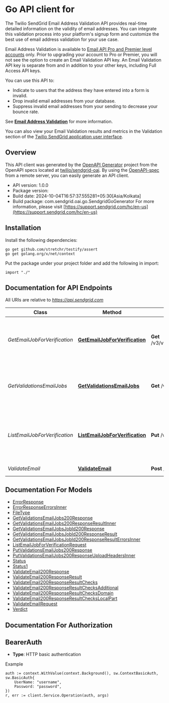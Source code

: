 # Go API client for 

The Twilio SendGrid Email Address Validation API provides real-time detailed information on the validity of email addresses. You can integrate this validation process into your platform's signup form and customize the best use of email address validation for your use case.

Email Address Validation is available to [Email API Pro and Premier level accounts](https://sendgrid.com/pricing) only. Prior to upgrading your account to Pro or Premier, you will not see the option to create an Email Validation API key. An Email Validation API key is separate from and in addition to your other keys, including Full Access API keys.

You can use this API to:
- Indicate to users that the address they have entered into a form is invalid.
- Drop invalid email addresses from your database.
- Suppress invalid email addresses from your sending to decrease your bounce rate.

See [**Email Address Validation**](https://docs.sendgrid.com/ui/managing-contacts/email-address-validation) for more information.

You can also view your Email Validation results and metrics in the Validation section of the [Twilio SendGrid application user interface](https://docs.sendgrid.com/ui/managing-contacts/email-address-validation).

## Overview
This API client was generated by the [OpenAPI Generator](https://openapi-generator.tech) project from the OpenAPI specs located at [twilio/sendgrid-oai](https://github.com/twilio/sendgrid-oai/tree/main/spec).  By using the [OpenAPI-spec](https://www.openapis.org/) from a remote server, you can easily generate an API client.

- API version: 1.0.0
- Package version: 
- Build date: 2024-10-04T16:57:37.555281+05:30[Asia/Kolkata]
- Build package: com.sendgrid.oai.go.SendgridGoGenerator
For more information, please visit [https://support.sendgrid.com/hc/en-us](https://support.sendgrid.com/hc/en-us)

## Installation

Install the following dependencies:

```shell
go get github.com/stretchr/testify/assert
go get golang.org/x/net/context
```

Put the package under your project folder and add the following in import:

```golang
import "./"
```

## Documentation for API Endpoints

All URIs are relative to *https://api.sendgrid.com*

Class | Method | HTTP request | Description
------------ | ------------- | ------------- | -------------
*GetEmailJobForVerification* | [**GetEmailJobForVerification**](docs/GetEmailJobForVerification.md#getemailjobforverification) | **Get** /v3/validations/email/jobs/{JobId} | This request returns a single Bulk Email Validation Job.
*GetValidationsEmailJobs* | [**GetValidationsEmailJobs**](docs/GetValidationsEmailJobs.md#getvalidationsemailjobs) | **Get** /v3/validations/email/jobs | This request lists all of a user&#39;s Bulk Email Validation Jobs.
*ListEmailJobForVerification* | [**ListEmailJobForVerification**](docs/ListEmailJobForVerification.md#listemailjobforverification) | **Put** /v3/validations/email/jobs | Request a presigned URL and headers for Bulk Email Address Validation list upload.
*ValidateEmail* | [**ValidateEmail**](docs/ValidateEmail.md#validateemail) | **Post** /v3/validations/email | Validate an email


## Documentation For Models

 - [ErrorResponse](ErrorResponse.md)
 - [ErrorResponseErrorsInner](ErrorResponseErrorsInner.md)
 - [FileType](FileType.md)
 - [GetValidationsEmailJobs200Response](GetValidationsEmailJobs200Response.md)
 - [GetValidationsEmailJobs200ResponseResultInner](GetValidationsEmailJobs200ResponseResultInner.md)
 - [GetValidationsEmailJobsJobId200Response](GetValidationsEmailJobsJobId200Response.md)
 - [GetValidationsEmailJobsJobId200ResponseResult](GetValidationsEmailJobsJobId200ResponseResult.md)
 - [GetValidationsEmailJobsJobId200ResponseResultErrorsInner](GetValidationsEmailJobsJobId200ResponseResultErrorsInner.md)
 - [ListEmailJobForVerificationRequest](ListEmailJobForVerificationRequest.md)
 - [PutValidationsEmailJobs200Response](PutValidationsEmailJobs200Response.md)
 - [PutValidationsEmailJobs200ResponseUploadHeadersInner](PutValidationsEmailJobs200ResponseUploadHeadersInner.md)
 - [Status](Status.md)
 - [Status1](Status1.md)
 - [ValidateEmail200Response](ValidateEmail200Response.md)
 - [ValidateEmail200ResponseResult](ValidateEmail200ResponseResult.md)
 - [ValidateEmail200ResponseResultChecks](ValidateEmail200ResponseResultChecks.md)
 - [ValidateEmail200ResponseResultChecksAdditional](ValidateEmail200ResponseResultChecksAdditional.md)
 - [ValidateEmail200ResponseResultChecksDomain](ValidateEmail200ResponseResultChecksDomain.md)
 - [ValidateEmail200ResponseResultChecksLocalPart](ValidateEmail200ResponseResultChecksLocalPart.md)
 - [ValidateEmailRequest](ValidateEmailRequest.md)
 - [Verdict](Verdict.md)


## Documentation For Authorization



## BearerAuth

- **Type**: HTTP basic authentication

Example

```golang
auth := context.WithValue(context.Background(), sw.ContextBasicAuth, sw.BasicAuth{
    UserName: "username",
    Password: "password",
})
r, err := client.Service.Operation(auth, args)
```

